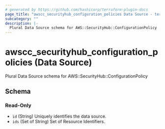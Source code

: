 ```yaml
---
# generated by https://github.com/hashicorp/terraform-plugin-docs
page_title: "awscc_securityhub_configuration_policies Data Source - terraform-provider-awscc"
subcategory: ""
description: |-
  Plural Data Source schema for AWS::SecurityHub::ConfigurationPolicy
---
```


# awscc_securityhub_configuration_policies (Data Source)

Plural Data Source schema for AWS::SecurityHub::ConfigurationPolicy



<!-- schema generated by tfplugindocs -->
## Schema

### Read-Only

- `id` (String) Uniquely identifies the data source.
- `ids` (Set of String) Set of Resource Identifiers.
